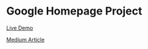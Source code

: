 # Google Homepage Project

[Live Demo](http://marques-j-robinson.github.io/google-homepage)

[Medium Article](https://marques-robinson-project.medium.com/front-end-project-google-homepage-6e6970a1244)
